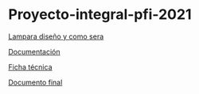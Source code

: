 # Proyecto-integral-pfi-2021

[Lampara diseño y como sera](https://github.com/Albitah24/Proyecto-integral-/blob/main/https:/github.com/Albitah24/Soldadura-y-diseno-UwU/blob/main/Lampara.md)

[Documentación](https://github.com/Albitah24/Proyecto-integral-/blob/main/Documentaci%C3%B3n%20de%20proceso.md)

[Ficha técnica](https://github.com/Albitah24/Proyecto-integral-/blob/main/Ficha%20t%C3%A9cnica.md)

[Documento final](https://github.com/Albitah24/Soldadura-y-diseno-UwU/blob/main/Documentos%20finales.md)
